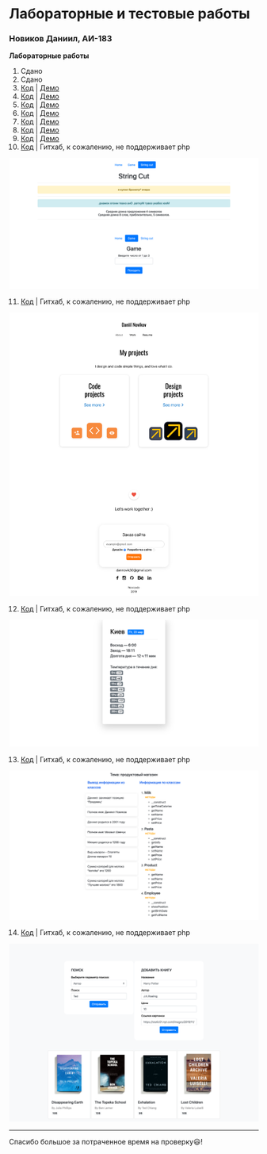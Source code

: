 # Лабораторные и тестовые работы
###  Новиков Даниил, АИ-183

**Лабораторные работы**

1. Сдано
2. Сдано
3. [Код](https://github.com/novicode1/novicode1.github.io/tree/master/lab3) | [Демо](https://novicode1.github.io/lab3/src/index.html)
4. [Код](https://github.com/novicode1/novicode1.github.io/tree/master/lab4) | [Демо](https://novicode1.github.io/lab4/src/index.html)
5. [Код](https://github.com/novicode1/novicode1.github.io/tree/master/lab5) | [Демо](https://novicode1.github.io/lab5/src/index.html)
6. [Код](https://github.com/novicode1/novicode1.github.io/tree/master/lab6) | [Демо](https://novicode1.github.io/lab6/src/index.html)
7. [Код](https://github.com/novicode1/novicode1.github.io/tree/master/lab7) | [Демо](https://novicode1.github.io/lab7/src/index.html)
8. [Код](https://github.com/novicode1/novicode1.github.io/tree/master/lab8) | [Демо](https://novicode1.github.io/lab8/src/index.html)
9. [Код](https://github.com/novicode1/novicode1.github.io/tree/master/lab9) | [Демо](https://novicode1.github.io/lab9/src/index.html)
10. [Код](https://github.com/novicode1/novicode1.github.io/tree/master/lab10) | Гитхаб, к сожалению, не поддерживает php

![alt text](./images/lab10.png "Logo Title Text 1")

11. [Код](https://github.com/novicode1/novicode1.github.io/tree/master/lab11) | Гитхаб, к сожалению, не поддерживает php

![alt text](./images/lab11.png "Logo Title Text 1")

12. [Код](https://github.com/novicode1/novicode1.github.io/tree/master/lab12) | Гитхаб, к сожалению, не поддерживает php

![alt text](./images/lab12.png "Logo Title Text 1")

13. [Код](https://github.com/novicode1/novicode1.github.io/tree/master/lab13) | Гитхаб, к сожалению, не поддерживает php

![alt text](./images/lab13.png "Logo Title Text 1")

14. [Код](https://github.com/novicode1/novicode1.github.io/tree/master/lab14) | Гитхаб, к сожалению, не поддерживает php

![alt text](./images/lab14.png "Logo Title Text 1")
***

Спасибо большое за потраченное время на проверку😃!

